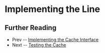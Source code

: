 Implementing the Line
====

Further Reading
----

* Prev -- [Implementing the Cache Interface](cache.md)
* Next -- [Testing the Cache](testing.md)

